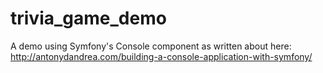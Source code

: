 # trivia_game_demo
A demo using Symfony's Console component as written about here: http://antonydandrea.com/building-a-console-application-with-symfony/
